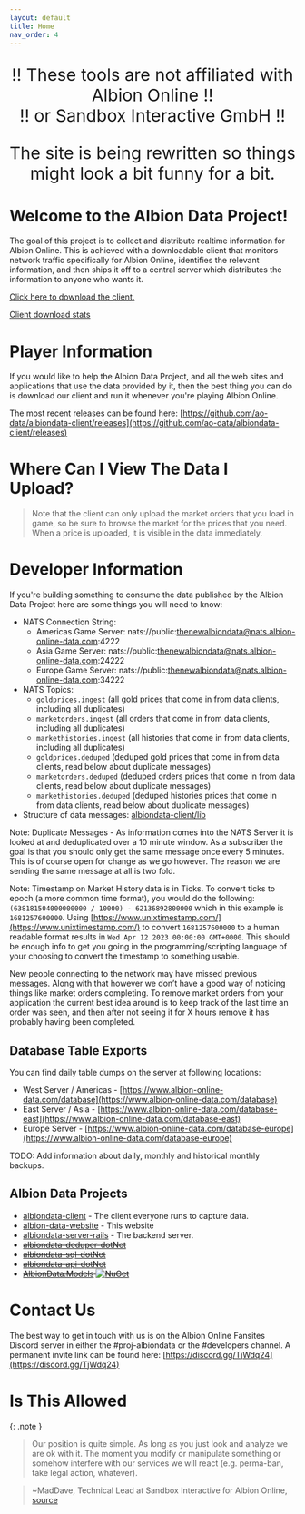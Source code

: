 ```yaml
---
layout: default
title: Home
nav_order: 4
---
```

<p style="text-align: center;font-size: 30px">
      !! These tools are not affiliated with Albion Online !!
      <br>
      !! or Sandbox Interactive GmbH !!
</p>

<p style="text-align: center;font-size: 30px">
      The site is being rewritten so things might look a bit funny for a bit.
</p>

# Welcome to the Albion Data Project!

The goal of this project is to collect and distribute realtime information for Albion Online. This is achieved with a 
downloadable client that monitors network traffic specifically for Albion Online, identifies the relevant information, 
and then ships it off to a central server which distributes the information to anyone who wants it.

[Click here to download the client.](https://github.com/ao-data/albiondata-client/releases)

[Client download stats](https://tooomm.github.io/github-release-stats/?username=ao-data&repository=albiondata-client)

<!-- # Contributing
This process is run on a [DigitalOcean Droplet](https://www.digitalocean.com) in order to ensure almost perfect uptime 
and high performance for the users. If you find this project beneficial to you then please consider a donation, thanks!! -->


# Player Information
If you would like to help the Albion Data Project, and all the web sites and applications that use the data provided by 
it, then the best thing you can do is download our client and run it whenever you're playing Albion Online.

The most recent releases can be found here: [https://github.com/ao-data/albiondata-client/releases](https://github.com/ao-data/albiondata-client/releases)

# Where Can I View The Data I Upload?
> Note that the client can only upload the market orders that you load in game, so be sure to browse the market for the 
prices that you need. When a price is uploaded, it is visible in the data immediately.



# Developer Information
If you're building something to consume the data published by the
Albion Data Project here are some things you will need to know:
- NATS Connection String:
  - Americas Game Server:  nats://public:thenewalbiondata@nats.albion-online-data.com:4222
  - Asia Game Server:  nats://public:thenewalbiondata@nats.albion-online-data.com:24222
  - Europe Game Server:  nats://public:thenewalbiondata@nats.albion-online-data.com:34222
- NATS Topics:
  - `goldprices.ingest` (all gold prices that come in from data clients, including all duplicates)
  - `marketorders.ingest` (all orders that come in from data clients, including all duplicates)
  - `markethistories.ingest` (all histories that come in from data clients, including all duplicates)
  - `goldprices.deduped` (deduped gold prices that come in from data clients, read below about duplicate messages)
  - `marketorders.deduped` (deduped orders prices that come in from data clients, read below about duplicate messages)
  - `markethistories.deduped` (deduped histories prices that come in from data clients, read below about duplicate messages)
- Structure of data messages: [albiondata-client/lib](https://github.com/ao-data/albiondata-client/tree/master/lib)

Note: Duplicate Messages - As information comes into the NATS Server it is looked at and deduplicated over a 10 minute
 window. As a subscriber the goal is that you should only get the same message once every 5 minutes. This is of course 
 open for change as we go however. The reason we are sending the same message at all is two fold.

Note: Timestamp on Market History data is in Ticks. To convert ticks to epoch (a more common time format), you would do the following:
`(638181504000000000 / 10000) - 62136892800000` which in this example is `1681257600000`. Using [https://www.unixtimestamp.com/](https://www.unixtimestamp.com/)
to convert `1681257600000` to a human readable format results in `Wed Apr 12 2023 00:00:00 GMT+0000`. This should be enough
info to get you going in the programming/scripting language of your choosing to convert the timestamp to something usable.

New people connecting to the network may have missed previous messages. Along with that however we don’t have a good way
 of noticing things like market orders completing. To remove market orders from your application the current best idea 
 around is to keep track of the last time an order was seen, and then after not seeing it for X hours remove it has 
 probably having been completed.

## Database Table Exports

You can find daily table dumps on the server at following locations:

- West Server / Americas - [https://www.albion-online-data.com/database](https://www.albion-online-data.com/database)
- East Server / Asia - [https://www.albion-online-data.com/database-east](https://www.albion-online-data.com/database-east)
- Europe Server - [https://www.albion-online-data.com/database-europe](https://www.albion-online-data.com/database-europe)

TODO: Add information about daily, monthly and historical monthly backups.

## Albion Data Projects
- [albiondata-client](https://github.com/ao-data/albiondata-client) - The client everyone runs to capture data.
- [albion-data-website](https://github.com/ao-data/albion-data-website) - This website
- [albiondata-server-rails](https://github.com/ao-data/albiondata-server-rails) - The backend server.
- ~~[albiondata-deduper-dotNet](https://github.com/ao-data/albiondata-deduper-dotNet)~~
- ~~[albiondata-sql-dotNet](https://github.com/ao-data/albiondata-sql-dotNet)~~
- ~~[albiondata-api-dotNet](https://github.com/ao-data/albiondata-api-dotNet)~~
- ~~[AlbionData.Models](https://github.com/ao-data/albiondata-models-dotNet) [![NuGet](https://img.shields.io/nuget/v/AlbionData.Models.svg)](https://www.nuget.org/packages/AlbionData.Models/)~~

# Contact Us
The best way to get in touch with us is on the Albion Online Fansites Discord server in either the #proj-albiondata or 
the #developers channel. A permanent invite link can be found here: [https://discord.gg/TjWdq24](https://discord.gg/TjWdq24)

# Is This Allowed

{: .note }

> Our position is quite simple. As long as you just look and analyze we are ok with it. The moment you modify or 
manipulate something or somehow interfere with our services we will react (e.g. perma-ban, take legal action, whatever).

> ~MadDave, Technical Lead at Sandbox Interactive for Albion Online, [source](https://forum.albiononline.com/index.php/Thread/51604-Is-it-allowed-to-scan-your-internet-trafic-and-pick-up-logs/?postID=512670#post512670)
